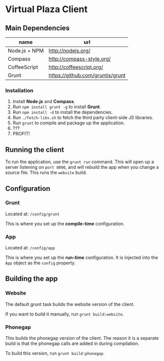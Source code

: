 
# Virtual Plaza Client


## Main Dependencies

name          | url
--------------|-----------------------------------
Node.js + NPM | http://nodejs.org/
Compass       | http://compass-style.org/
CoffeeScript  | http://coffeescript.org/
Grunt         | https://github.com/gruntjs/grunt


### Installation

1. Install **Node.js** and **Compass**.
2. Run `npm install grunt -g` to install **Grunt**.
4. Run `npm install -d` to install the dependencies.
5. Run `./fetch-libs.sh` to fetch the third party client-side JS libraries.
6. Run `grunt` to compile and package up the application.
7. ???
8. PROFIT!


## Running the client

To run the application, use the `grunt run` command. This will open up a
server listening on `port 8000`, and will rebuild the app when you change
a source file. This runs the `website` build.


## Configuration

### Grunt

Located at: `/config/grunt`

This is where you set up the **compile-time** configuration.


### App

Located at: `/config/app`

This is where you set up the **run-time** configuration. It is injected into the `App` object as the
`config` property.


## Building the app

### Website

The default grunt task builds the website version of the client.

If you want to build it manually, run `grunt build:website`.

### Phonegap

This builds the phonegap version of the client. The reason it is a separate build
is that the phonegap calls are added in during compilation.

To build this version, run `grunt build:phonegap`.